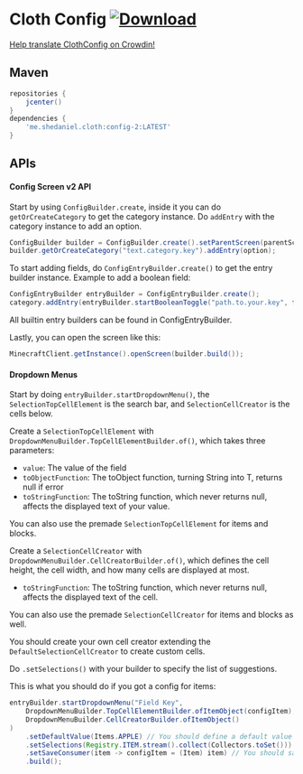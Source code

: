 # Cloth Config [ ![Download](https://api.bintray.com/packages/shedaniel/cloth-config-2/config-2/images/download.svg) ](https://bintray.com/shedaniel/cloth-config-2/config-2/_latestVersion)
[Help translate ClothConfig on Crowdin!](https://crowdin.com/project/cloth-config)

## Maven
```groovy
repositories {
    jcenter()
}
dependencies {
    'me.shedaniel.cloth:config-2:LATEST'
}
```
## APIs
#### Config Screen v2 API
Start by using `ConfigBuilder.create`, inside it you can do `getOrCreateCategory` to get the category instance. Do `addEntry` with the category instance to add an option.
```java
ConfigBuilder builder = ConfigBuilder.create().setParentScreen(parentScreen).setTitle(screenTitleKey).set(setSavingRunnable);
builder.getOrCreateCategory("text.category.key").addEntry(option);
```

To start adding fields, do `ConfigEntryBuilder.create()` to get the entry builder instance.
Example to add a boolean field:
```java
ConfigEntryBuilder entryBuilder = ConfigEntryBuilder.create();
category.addEntry(entryBuilder.startBooleanToggle("path.to.your.key", false).build());
```

All builtin entry builders can be found in ConfigEntryBuilder.

Lastly, you can open the screen like this:
```java
MinecraftClient.getInstance().openScreen(builder.build());
```

#### Dropdown Menus
Start by doing `entryBuilder.startDropdownMenu()`, the `SelectionTopCellElement` is the search bar, and `SelectionCellCreator` is the cells below.

Create a `SelectionTopCellElement` with `DropdownMenuBuilder.TopCellElementBuilder.of()`, which takes three parameters:
- `value`: The value of the field
- `toObjectFunction`: The toObject function, turning String into T, returns null if error
- `toStringFunction`: The toString function, which never returns null, affects the displayed text of your value.

You can also use the premade `SelectionTopCellElement` for items and blocks.


Create a `SelectionCellCreator` with `DropdownMenuBuilder.CellCreatorBuilder.of()`, which defines the cell height, the cell width, and how many cells are displayed at most.
- `toStringFunction`: The toString function, which never returns null, affects the displayed text of the cell.

You can also use the premade `SelectionCellCreator` for items and blocks as well.

You should create your own cell creator extending the `DefaultSelectionCellCreator` to create custom cells.

Do `.setSelections()` with your builder to specify the list of suggestions.

This is what you should do if you got a config for items:
```java
entryBuilder.startDropdownMenu("Field Key", 
    DropdownMenuBuilder.TopCellElementBuilder.ofItemObject(configItem), // This should contain your saved item instead of an apple as shown here 
    DropdownMenuBuilder.CellCreatorBuilder.ofItemObject()
)
    .setDefaultValue(Items.APPLE) // You should define a default value here
    .setSelections(Registry.ITEM.stream().collect(Collectors.toSet()))
    .setSaveConsumer(item -> configItem = (Item) item) // You should save it here, cast the item because Java is "smart"
    .build();
```
